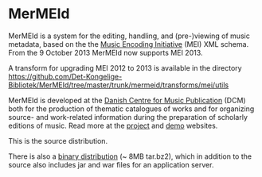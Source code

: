 MerMEId
=======

MerMEId is a system for the editing, handling, and (pre-)viewing of music
metadata, based on the the [Music Encoding
Initiative](http://www.music-encoding.org/) (MEI)  XML schema. From the 9
October 2013 MerMEId now supports MEI 2013.

A transform for upgrading MEI 2012 to 2013 is available in the directory
https://github.com/Det-Kongelige-Bibliotek/MerMEId/tree/master/trunk/mermeid/transforms/mei/utils

MerMEId is developed at the [Danish Centre for Music Publication](http://www.kb.dk/en/kb/nb/mta/dcm/index.html) (DCM) both for
the production of thematic catalogues of works and for organizing source- and
work-related information during the preparation of scholarly editions of
music. Read more at the [project](http://www.kb.dk/en/kb/nb/mta/dcm/projekter/mermeid.html) and [demo](http://labs.kb.dk/editor/) websites.

This is the source distribution. 

There is also a [binary distribution](http://labs.kb.dk/editor/mermeid.tar.bz2) (~ 8MB tar.bz2), which in addition to the source also includes jar and war files for an application server.


